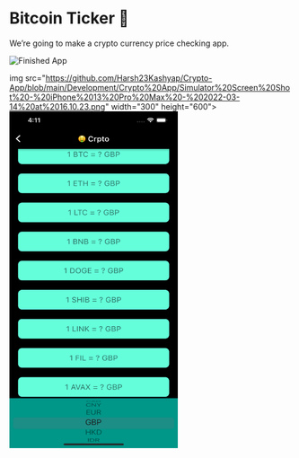 
# Bitcoin Ticker 🤑

We’re going to make a crypto currency price checking app. 

![Finished App](https://github.com/londonappbrewery/Images/blob/master/bitcoin-flutter-demo.gif)


img src="https://github.com/Harsh23Kashyap/Crypto-App/blob/main/Development/Crypto%20App/Simulator%20Screen%20Shot%20-%20iPhone%2013%20Pro%20Max%20-%202022-03-14%20at%2016.10.23.png" width="300" height="600">
<img src="https://github.com/Harsh23Kashyap/Crypto-App/blob/main/Development/Crypto%20App/Simulator%20Screen%20Shot%20-%20iPhone%2013%20Pro%20Max%20-%202022-03-14%20at%2016.11.59.png" width="300" height="600">
